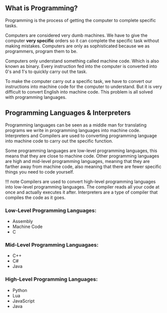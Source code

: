 ## What is Programming? 


Programming is the process of getting the computer to complete specific tasks. 

Computers are considered very dumb machines. We have to give the computer **very specific** orders so it can complete the specific task without making mistakes. Computers are only as sophisticated because we as programmers, program them to be.

Computers only understand something called machine code. Which is also known as binary. Every instruction fed into the computer is converted into 0's and 1's to quickly carry out the task.

To make the computer carry out a specific task, we have to convert our instructions into machine code for the computer to understand. But it is very difficult to convert English into machine code. This problem is all solved with programming languages.

## Programming Languages & Interpreters 

Programming languages can be seen as a middle man for translating programs we write in programming languages into machine code. 
Interpreters and Compilers are used to converting programming language into machine code to carry out the specific function. 



Some programming languages are low-level programming languages, this means that they are close to machine code. Other programming languages are high and mid-level programming languages, meaning that they are farther away from machine code, also meaning that there are fewer specific things you need to code yourself. 

!!! note
    Compilers are used to convert high-level programming languages into low-level programming languages. The compiler reads all your code at once and actually executes it after. Interpreters are a type of compiler that compiles the code as it goes.

### Low-Level Programming Languages: 

+ Assembly
+ Machine Code
+ C

### Mid-Level Programming Languagaes: 

+ C++
+ C#
+ Java

### High-Level Programming Languages:

+ Python
+ Lua
+ JavaScript
+ Java

